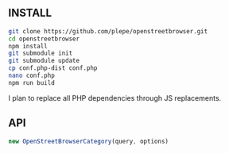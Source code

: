 ## INSTALL
```sh
git clone https://github.com/plepe/openstreetbrowser.git
cd openstreetbrowser
npm install
git submodule init
git submodule update
cp conf.php-dist conf.php
nano conf.php
npm run build
```

I plan to replace all PHP dependencies through JS replacements.

## API
```js
new OpenStreetBrowserCategory(query, options)
```
